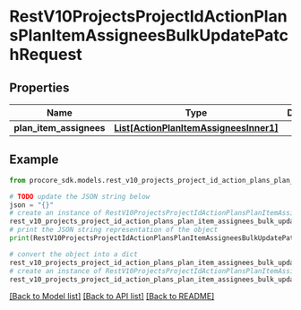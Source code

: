 # RestV10ProjectsProjectIdActionPlansPlanItemAssigneesBulkUpdatePatchRequest


## Properties

Name | Type | Description | Notes
------------ | ------------- | ------------- | -------------
**plan_item_assignees** | [**List[ActionPlanItemAssigneesInner1]**](ActionPlanItemAssigneesInner1.md) |  | 

## Example

```python
from procore_sdk.models.rest_v10_projects_project_id_action_plans_plan_item_assignees_bulk_update_patch_request import RestV10ProjectsProjectIdActionPlansPlanItemAssigneesBulkUpdatePatchRequest

# TODO update the JSON string below
json = "{}"
# create an instance of RestV10ProjectsProjectIdActionPlansPlanItemAssigneesBulkUpdatePatchRequest from a JSON string
rest_v10_projects_project_id_action_plans_plan_item_assignees_bulk_update_patch_request_instance = RestV10ProjectsProjectIdActionPlansPlanItemAssigneesBulkUpdatePatchRequest.from_json(json)
# print the JSON string representation of the object
print(RestV10ProjectsProjectIdActionPlansPlanItemAssigneesBulkUpdatePatchRequest.to_json())

# convert the object into a dict
rest_v10_projects_project_id_action_plans_plan_item_assignees_bulk_update_patch_request_dict = rest_v10_projects_project_id_action_plans_plan_item_assignees_bulk_update_patch_request_instance.to_dict()
# create an instance of RestV10ProjectsProjectIdActionPlansPlanItemAssigneesBulkUpdatePatchRequest from a dict
rest_v10_projects_project_id_action_plans_plan_item_assignees_bulk_update_patch_request_from_dict = RestV10ProjectsProjectIdActionPlansPlanItemAssigneesBulkUpdatePatchRequest.from_dict(rest_v10_projects_project_id_action_plans_plan_item_assignees_bulk_update_patch_request_dict)
```
[[Back to Model list]](../README.md#documentation-for-models) [[Back to API list]](../README.md#documentation-for-api-endpoints) [[Back to README]](../README.md)


